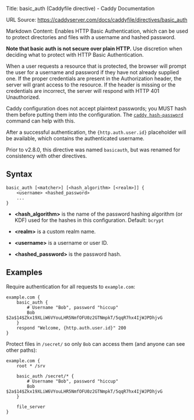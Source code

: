 Title: basic_auth (Caddyfile directive) - Caddy Documentation

URL Source: https://caddyserver.com/docs/caddyfile/directives/basic_auth

Markdown Content:
Enables HTTP Basic Authentication, which can be used to protect directories and files with a username and hashed password.

**Note that basic auth is not secure over plain HTTP.** Use discretion when deciding what to protect with HTTP Basic Authentication.

When a user requests a resource that is protected, the browser will prompt the user for a username and password if they have not already supplied one. If the proper credentials are present in the Authorization header, the server will grant access to the resource. If the header is missing or the credentials are incorrect, the server will respond with HTTP 401 Unauthorized.

Caddy configuration does not accept plaintext passwords; you MUST hash them before putting them into the configuration. The [`caddy hash-password`](https://caddyserver.com/docs/command-line#caddy-hash-password) command can help with this.

After a successful authentication, the `{http.auth.user.id}` placeholder will be available, which contains the authenticated username.

Prior to v2.8.0, this directive was named `basicauth`, but was renamed for consistency with other directives.

Syntax
------

```
basic_auth [<matcher>] [<hash_algorithm> [<realm>]] {
	<username> <hashed_password>
	...
}
```

*   **<hash\_algorithm\>** is the name of the password hashing algorithm (or KDF) used for the hashes in this configuration. Default: `bcrypt`
    
*   **<realm\>** is a custom realm name.
    
*   **<username\>** is a username or user ID.
    
*   **<hashed\_password\>** is the password hash.
    

Examples
--------

Require authentication for all requests to `example.com`:

```
example.com {
	basic_auth {
		# Username "Bob", password "hiccup"
		Bob $2a$14$Zkx19XLiW6VYouLHR5NmfOFU0z2GTNmpkT/5qqR7hx4IjWJPDhjvG
	}
	respond "Welcome, {http.auth.user.id}" 200
}
```

Protect files in `/secret/` so only `Bob` can access them (and anyone can see other paths):

```
example.com {
	root * /srv

	basic_auth /secret/* {
		# Username "Bob", password "hiccup"
		Bob $2a$14$Zkx19XLiW6VYouLHR5NmfOFU0z2GTNmpkT/5qqR7hx4IjWJPDhjvG
	}

	file_server
}
```

